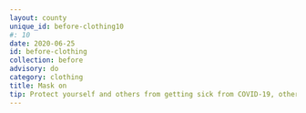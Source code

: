 ```yaml
---
layout: county 
unique_id: before-clothing10
#: 10
date: 2020-06-25
id: before-clothing
collection: before
advisory: do
category: clothing
title: Mask on
tip: Protect yourself and others from getting sick from COVID-19, other diseases AND facial recognition. N-95 masks are the most effective. If you don't have a mask, you can transform a t-shirt into a mask that also covers your head.
---
```

